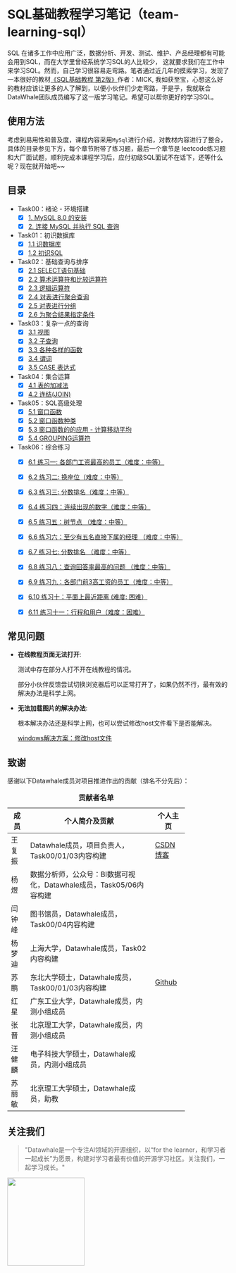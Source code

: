 # SQL基础教程学习笔记（team-learning-sql）

SQL 在诸多工作中应用广泛，数据分析、开发、测试、维护、产品经理都有可能会用到SQL，而在大学里曾经系统学习SQL的人比较少，
这就要求我们在工作中来学习SQL。然而，自己学习很容易走弯路。笔者通过近几年的摸索学习，发现了一本很好的教材[《SQL基础教程 第2版》](https://book.douban.com/subject/27055712/)作者：MICK,
我如获至宝，心想这么好的教材应该让更多的人了解到，以便小伙伴们少走弯路，于是乎，我就联合DataWhale团队成员编写了这一版学习笔记。希望可以帮你更好的学习SQL。

## 使用方法

考虑到易用性和普及度，课程内容采用`MySql`进行介绍，对教材内容进行了整合，具体的目录参见下方，每个章节附带了练习题，最后一个章节是
leetcode练习题和大厂面试题，顺利完成本课程学习后，应付初级SQL面试不在话下，还等什么呢？现在就开始吧~~

## 目录

* Task00：绪论 - 环境搭建
    - [x] [1. MySQL 8.0 的安装](https://github.com/datawhalechina/team-learning-sql/blob/main/Task00%EF%BC%9A%E7%BB%AA%E8%AE%BA%20-%20%E7%8E%AF%E5%A2%83%E6%90%AD%E5%BB%BA.md#1-mysql-80-%E7%9A%84%E5%AE%89%E8%A3%85)
    - [x] [2. 连接 MySQL 并执行 SQL 查询](https://github.com/datawhalechina/team-learning-sql/blob/main/Task00%EF%BC%9A%E7%BB%AA%E8%AE%BA%20-%20%E7%8E%AF%E5%A2%83%E6%90%AD%E5%BB%BA.md#2-%E8%BF%9E%E6%8E%A5-mysql-%E5%B9%B6%E6%89%A7%E8%A1%8C-sql-%E6%9F%A5%E8%AF%A2)

* Task01：初识数据库
    - [x] [1.1 识数据库](https://github.com/datawhalechina/team-learning-sql/blob/main/Task01%EF%BC%9A%E5%88%9D%E8%AF%86%E6%95%B0%E6%8D%AE%E5%BA%93.md#11-%E5%88%9D%E8%AF%86%E6%95%B0%E6%8D%AE%E5%BA%93)
    - [x] [1.2 初识SQL](https://github.com/datawhalechina/team-learning-sql/blob/main/Task01%EF%BC%9A%E5%88%9D%E8%AF%86%E6%95%B0%E6%8D%AE%E5%BA%93.md#11-%E5%88%9D%E8%AF%86%E6%95%B0%E6%8D%AE%E5%BA%93)

* Task02：基础查询与排序
    - [x] [2.1 SELECT语句基础](https://github.com/datawhalechina/team-learning-sql/blob/main/Task02%EF%BC%9A%E5%9F%BA%E7%A1%80%E6%9F%A5%E8%AF%A2%E4%B8%8E%E6%8E%92%E5%BA%8F.md#21-select%E8%AF%AD%E5%8F%A5%E5%9F%BA%E7%A1%80)
    - [x] [2.2 算术运算符和比较运算符](https://github.com/datawhalechina/team-learning-sql/blob/main/Task02%EF%BC%9A%E5%9F%BA%E7%A1%80%E6%9F%A5%E8%AF%A2%E4%B8%8E%E6%8E%92%E5%BA%8F.md#22-%E7%AE%97%E6%9C%AF%E8%BF%90%E7%AE%97%E7%AC%A6%E5%92%8C%E6%AF%94%E8%BE%83%E8%BF%90%E7%AE%97%E7%AC%A6)
    - [x] [2.3 逻辑运算符](https://github.com/datawhalechina/team-learning-sql/blob/main/Task02%EF%BC%9A%E5%9F%BA%E7%A1%80%E6%9F%A5%E8%AF%A2%E4%B8%8E%E6%8E%92%E5%BA%8F.md#23-%E9%80%BB%E8%BE%91%E8%BF%90%E7%AE%97%E7%AC%A6)
    - [x] [2.4 对表进行聚合查询](https://github.com/datawhalechina/team-learning-sql/blob/main/Task02%EF%BC%9A%E5%9F%BA%E7%A1%80%E6%9F%A5%E8%AF%A2%E4%B8%8E%E6%8E%92%E5%BA%8F.md#24-%E5%AF%B9%E8%A1%A8%E8%BF%9B%E8%A1%8C%E8%81%9A%E5%90%88%E6%9F%A5%E8%AF%A2)
    - [x] [2.5 对表进行分组](https://github.com/datawhalechina/team-learning-sql/blob/main/Task02%EF%BC%9A%E5%9F%BA%E7%A1%80%E6%9F%A5%E8%AF%A2%E4%B8%8E%E6%8E%92%E5%BA%8F.md#25-%E5%AF%B9%E8%A1%A8%E8%BF%9B%E8%A1%8C%E5%88%86%E7%BB%84)
    - [x] [2.6 为聚合结果指定条件](https://github.com/datawhalechina/team-learning-sql/blob/main/Task02%EF%BC%9A%E5%9F%BA%E7%A1%80%E6%9F%A5%E8%AF%A2%E4%B8%8E%E6%8E%92%E5%BA%8F.md#26-%E4%B8%BA%E8%81%9A%E5%90%88%E7%BB%93%E6%9E%9C%E6%8C%87%E5%AE%9A%E6%9D%A1%E4%BB%B6)

* Task03：复杂一点的查询
    - [x] [3.1 视图](https://github.com/datawhalechina/team-learning-sql/blob/main/Task03%EF%BC%9A%E5%A4%8D%E6%9D%82%E4%B8%80%E7%82%B9%E7%9A%84%E6%9F%A5%E8%AF%A2.md#31-%E8%A7%86%E5%9B%BE)
    - [x] [3.2 子查询](https://github.com/datawhalechina/team-learning-sql/blob/main/Task03%EF%BC%9A%E5%A4%8D%E6%9D%82%E4%B8%80%E7%82%B9%E7%9A%84%E6%9F%A5%E8%AF%A2.md#33-%E5%90%84%E7%A7%8D%E5%90%84%E6%A0%B7%E7%9A%84%E5%87%BD%E6%95%B0)
    - [x] [3.3 各种各样的函数](https://github.com/datawhalechina/team-learning-sql/blob/main/Task03%EF%BC%9A%E5%A4%8D%E6%9D%82%E4%B8%80%E7%82%B9%E7%9A%84%E6%9F%A5%E8%AF%A2.md#33-%E5%90%84%E7%A7%8D%E5%90%84%E6%A0%B7%E7%9A%84%E5%87%BD%E6%95%B0)
    - [x] [3.4 谓词](https://github.com/datawhalechina/team-learning-sql/blob/main/Task03%EF%BC%9A%E5%A4%8D%E6%9D%82%E4%B8%80%E7%82%B9%E7%9A%84%E6%9F%A5%E8%AF%A2.md#34-%E8%B0%93%E8%AF%8D)
    - [x] [3.5 CASE 表达式](https://github.com/datawhalechina/team-learning-sql/blob/main/Task03%EF%BC%9A%E5%A4%8D%E6%9D%82%E4%B8%80%E7%82%B9%E7%9A%84%E6%9F%A5%E8%AF%A2.md#35-case-%E8%A1%A8%E8%BE%BE%E5%BC%8F)

* Task04：集合运算
    - [x] [4.1 表的加减法](https://github.com/datawhalechina/team-learning-sql/blob/main/Task04%EF%BC%9A%E9%9B%86%E5%90%88%E8%BF%90%E7%AE%97.md#41-%E8%A1%A8%E7%9A%84%E5%8A%A0%E5%87%8F%E6%B3%95)
    - [x] [4.2 连结(JOIN)](https://github.com/datawhalechina/team-learning-sql/blob/main/Task04%EF%BC%9A%E9%9B%86%E5%90%88%E8%BF%90%E7%AE%97.md#42-%E8%BF%9E%E7%BB%93join)

* Task05：SQL高级处理
    - [x] [5.1 窗口函数](https://github.com/datawhalechina/team-learning-sql/blob/main/Task05%EF%BC%9ASQL%E9%AB%98%E7%BA%A7%E5%A4%84%E7%90%86.md#51-%E7%AA%97%E5%8F%A3%E5%87%BD%E6%95%B0)
    - [x] [5.2 窗口函数种类](https://github.com/datawhalechina/team-learning-sql/blob/main/Task05%EF%BC%9ASQL%E9%AB%98%E7%BA%A7%E5%A4%84%E7%90%86.md#52-%E7%AA%97%E5%8F%A3%E5%87%BD%E6%95%B0%E7%A7%8D%E7%B1%BB)
    - [x] [5.3 窗口函数的的应用 - 计算移动平均](https://github.com/datawhalechina/team-learning-sql/blob/main/Task05%EF%BC%9ASQL%E9%AB%98%E7%BA%A7%E5%A4%84%E7%90%86.md#53-%E7%AA%97%E5%8F%A3%E5%87%BD%E6%95%B0%E7%9A%84%E7%9A%84%E5%BA%94%E7%94%A8---%E8%AE%A1%E7%AE%97%E7%A7%BB%E5%8A%A8%E5%B9%B3%E5%9D%87)
    - [x] [5.4 GROUPING运算符](https://github.com/datawhalechina/team-learning-sql/blob/main/Task05%EF%BC%9ASQL%E9%AB%98%E7%BA%A7%E5%A4%84%E7%90%86.md#54-grouping%E8%BF%90%E7%AE%97%E7%AC%A6)

* Task06：综合练习
    - [x] [6.1 练习一: 各部门工资最高的员工（难度：中等）](https://github.com/datawhalechina/team-learning-sql/blob/main/Task06%EF%BC%9A%E7%BB%BC%E5%90%88%E7%BB%83%E4%B9%A0.md#%E7%BB%83%E4%B9%A0%E4%B8%80-%E5%90%84%E9%83%A8%E9%97%A8%E5%B7%A5%E8%B5%84%E6%9C%80%E9%AB%98%E7%9A%84%E5%91%98%E5%B7%A5%E9%9A%BE%E5%BA%A6%E4%B8%AD%E7%AD%89)
    - [x] [6.2 练习二: 换座位（难度：中等）](https://github.com/datawhalechina/team-learning-sql/blob/main/Task06%EF%BC%9A%E7%BB%BC%E5%90%88%E7%BB%83%E4%B9%A0.md#%E7%BB%83%E4%B9%A0%E4%BA%8C-%E6%8D%A2%E5%BA%A7%E4%BD%8D%E9%9A%BE%E5%BA%A6%E4%B8%AD%E7%AD%89)
    - [x] [6.3 练习三: 分数排名（难度：中等）](https://github.com/datawhalechina/team-learning-sql/blob/main/Task06%EF%BC%9A%E7%BB%BC%E5%90%88%E7%BB%83%E4%B9%A0.md#%E7%BB%83%E4%B9%A0%E4%B8%89--%E5%88%86%E6%95%B0%E6%8E%92%E5%90%8D%E9%9A%BE%E5%BA%A6%E4%B8%AD%E7%AD%89)
    - [x] [6.4 练习四：连续出现的数字（难度：中等）](https://github.com/datawhalechina/team-learning-sql/blob/main/Task06%EF%BC%9A%E7%BB%BC%E5%90%88%E7%BB%83%E4%B9%A0.md#%E7%BB%83%E4%B9%A0%E5%9B%9B%E8%BF%9E%E7%BB%AD%E5%87%BA%E7%8E%B0%E7%9A%84%E6%95%B0%E5%AD%97%E9%9A%BE%E5%BA%A6%E4%B8%AD%E7%AD%89)
    - [x] [6.5 练习五：树节点 （难度：中等）](https://github.com/datawhalechina/team-learning-sql/blob/main/Task06%EF%BC%9A%E7%BB%BC%E5%90%88%E7%BB%83%E4%B9%A0.md#%E7%BB%83%E4%B9%A0%E4%BA%94%E6%A0%91%E8%8A%82%E7%82%B9-%E9%9A%BE%E5%BA%A6%E4%B8%AD%E7%AD%89)
    - [x] [6.6 练习六：至少有五名直接下属的经理 （难度：中等）](https://github.com/datawhalechina/team-learning-sql/blob/main/Task06%EF%BC%9A%E7%BB%BC%E5%90%88%E7%BB%83%E4%B9%A0.md#%E7%BB%83%E4%B9%A0%E5%85%AD%E8%87%B3%E5%B0%91%E6%9C%89%E4%BA%94%E5%90%8D%E7%9B%B4%E6%8E%A5%E4%B8%8B%E5%B1%9E%E7%9A%84%E7%BB%8F%E7%90%86-%E9%9A%BE%E5%BA%A6%E4%B8%AD%E7%AD%89)
    - [x] [6.7 练习七: 分数排名 （难度：中等）](https://github.com/datawhalechina/team-learning-sql/blob/main/Task06%EF%BC%9A%E7%BB%BC%E5%90%88%E7%BB%83%E4%B9%A0.md#%E7%BB%83%E4%B9%A0%E4%B8%83-%E5%88%86%E6%95%B0%E6%8E%92%E5%90%8D--%E9%9A%BE%E5%BA%A6%E4%B8%AD%E7%AD%89)
    - [x] [6.8 练习八：查询回答率最高的问题 （难度：中等）](https://github.com/datawhalechina/team-learning-sql/blob/main/Task06%EF%BC%9A%E7%BB%BC%E5%90%88%E7%BB%83%E4%B9%A0.md#%E7%BB%83%E4%B9%A0%E5%85%AB%E6%9F%A5%E8%AF%A2%E5%9B%9E%E7%AD%94%E7%8E%87%E6%9C%80%E9%AB%98%E7%9A%84%E9%97%AE%E9%A2%98-%E9%9A%BE%E5%BA%A6%E4%B8%AD%E7%AD%89)
    - [x] [6.9 练习九：各部门前3高工资的员工（难度：中等）](https://github.com/datawhalechina/team-learning-sql/blob/main/Task06%EF%BC%9A%E7%BB%BC%E5%90%88%E7%BB%83%E4%B9%A0.md#%E7%BB%83%E4%B9%A0%E4%B9%9D%E5%90%84%E9%83%A8%E9%97%A8%E5%89%8D3%E9%AB%98%E5%B7%A5%E8%B5%84%E7%9A%84%E5%91%98%E5%B7%A5%E9%9A%BE%E5%BA%A6%E4%B8%AD%E7%AD%89)
    - [x] [6.10 练习十：平面上最近距离 (难度: 困难）](https://github.com/datawhalechina/team-learning-sql/blob/main/Task06%EF%BC%9A%E7%BB%BC%E5%90%88%E7%BB%83%E4%B9%A0.md#%E7%BB%83%E4%B9%A0%E5%8D%81%E5%B9%B3%E9%9D%A2%E4%B8%8A%E6%9C%80%E8%BF%91%E8%B7%9D%E7%A6%BB-%E9%9A%BE%E5%BA%A6-%E5%9B%B0%E9%9A%BE)
    - [x] [6.11 练习十一：行程和用户（难度：困难）](https://github.com/datawhalechina/team-learning-sql/blob/main/Task06%EF%BC%9A%E7%BB%BC%E5%90%88%E7%BB%83%E4%B9%A0.md#%E7%BB%83%E4%B9%A0%E5%8D%81%E4%B8%80%E8%A1%8C%E7%A8%8B%E5%92%8C%E7%94%A8%E6%88%B7%E9%9A%BE%E5%BA%A6%E5%9B%B0%E9%9A%BE)



## 常见问题

- **在线教程页面无法打开**: 

    测试中存在部分人打不开在线教程的情况。

    部分小伙伴反馈尝试切换浏览器后可以正常打开了，如果仍然不行，最有效的解决办法是科学上网。

- **无法加载图片的解决办法**: 

    根本解决办法还是科学上网，也可以尝试修改host文件看下是否能解决。

    [windows解决方案：修改host文件](https://blog.csdn.net/u011583927/article/details/104384169)


## 致谢

感谢以下Datawhale成员对项目推进作出的贡献（排名不分先后）：

<table align="center" style="width:80%;">
  <caption><b>贡献者名单</b></caption>
<thead>
  <tr>
    <th>成员</th>
    <th>个人简介及贡献</th>
    <th>个人主页</th>
  </tr>
</thead>
<tbody>
  <tr>
    <td><span style="font-weight:normal;font-style:normal;text-decoration:none">王复振</span></td>
    <td><span style="font-weight:normal;font-style:normal;text-decoration:none">Datawhale成员，项目负责人，Task00/01/03内容构建 </td>
    <td><a href="https://blog.csdn.net/mba1398">CSDN博客</a></td>
  </tr>
  <tr>
    <td><span style="font-weight:normal;font-style:normal;text-decoration:none">杨煜</span></td>
    <td><span style="font-weight:normal;font-style:normal;text-decoration:none">数据分析师，公众号：BI数据可视化，Datawhale成员，Task05/06内容构建</td>
    <td></td>
  </tr>
  <tr>
    <td><span style="font-weight:normal;font-style:normal;text-decoration:none">闫钟峰</span></td>
    <td><span style="font-weight:normal;font-style:normal;text-decoration:none">图书馆员，Datawhale成员，Task00/04内容构建</td>
    <td></td>
  </tr>
  <tr>
    <td><span style="font-weight:normal;font-style:normal;text-decoration:none">杨梦迪</span></td>
    <td><span style="font-weight:normal;font-style:normal;text-decoration:none">上海大学，Datawhale成员，Task02内容构建</td>
    <td></td>
  </tr>
  <tr>
    <td><span style="font-weight:normal;font-style:normal;text-decoration:none">苏鹏</span></td>
    <td><span style="font-weight:normal;font-style:normal;text-decoration:none">东北大学硕士，Datawhale成员，Task00/01/03内容构建</td>
    <td><a href="https://github.com/SuperSupeng">Github</a></td>
  </tr>
  <tr>
    <td><span style="font-weight:normal;font-style:normal;text-decoration:none">红星</span></td>
    <td><span style="font-weight:normal;font-style:normal;text-decoration:none">广东工业大学，Datawhale成员，内测小组成员</td>
    <td></td>
  </tr>
  <tr>
    <td><span style="font-weight:normal;font-style:normal;text-decoration:none">张晋</span></td>
    <td><span style="font-weight:normal;font-style:normal;text-decoration:none">北京理工大学，Datawhale成员，内测小组成员</td>
    <td></td>
  </tr>
  <tr>
    <td><span style="font-weight:normal;font-style:normal;text-decoration:none">汪健麟</span></td>
    <td><span style="font-weight:normal;font-style:normal;text-decoration:none">电子科技大学硕士，Datawhale成员，内测小组成员</td>
    <td></td>
  </tr>
  <tr>
    <td><span style="font-weight:normal;font-style:normal;text-decoration:none">苏丽敏</span></td>
    <td><span style="font-weight:normal;font-style:normal;text-decoration:none">北京理工大学硕士，Datawhale成员，助教</td>
    <td></td>
  </tr>
</tbody>
</table> 


## 关注我们

> "Datawhale是一个专注AI领域的开源组织，以“for the learner，和学习者一起成长”为愿景，构建对学习者最有价值的开源学习社区。关注我们，一起学习成长。"

<img src="https://github.com/datawhalechina/team-learning-sql/blob/main/img/datawhale_code.jpeg" width="175" height= "200">
